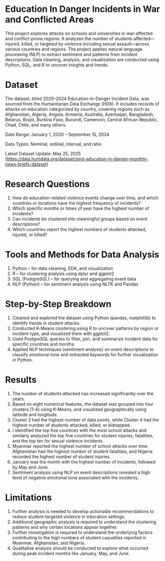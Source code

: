 # Education In Danger Incidents in War and Conflicted Areas
This project explores attacks on schools and universities in war-affected and conflict-prone regions. It analyzes the number of students affected—injured, killed, or targeted by violence including sexual assault—across various countries and regions. The project applies natural language processing (NLP) to extract sentiment and patterns from incident descriptions. Data cleaning, analysis, and visualization are conducted using Python, SQL, and R to uncover insights and trends.

# Dataset
The dataset, titled 2020–2024 Education-in-Danger Incident Data, was sourced from the Humanitarian Data Exchange (HDX). It includes records of attacks on education categorized by country, covering regions such as Afghanistan, Algeria, Angola, Armenia, Australia, Azerbaijan, Bangladesh, Belarus, Brazil, Burkina Faso, Burundi, Cameroon, Central African Republic, Chad, Chile, and many others.

Date Range: January 1, 2020 – September 15, 2024

Data Types: Nominal, ordinal, interval, and ratio

Latest Dataset Update: May 25, 2025 (https://data.humdata.org/dataset/sind-education-in-danger-monthly-news-briefs-dataset)

# Research Questions
1. How do education-related violence events change over time, and which countries or locations have the highest frequency of incidents?
2. Which specific months or times of year have the highest number of incidents?
3. Can incidents be clustered into meaningful groups based on event descriptions?
4. Which countries report the highest numbers of students attacked, injured, or killed?

# Tools and Methods for Data Analysis
1. Python – for data cleaning, EDA, and visualization
2. R – for clustering analysis using dplyr and ggplot2
3. SQL (PostgreSQL) – for querying and aggregating event data
4. NLP (Python) – for sentiment analysis using NLTK and Pandas

# Step-by-Step Breakdown
1. Cleaned and explored the dataset using Python (pandas, matplotlib) to identify trends in student attacks.
2. Conducted K-Means clustering using R to uncover patterns by region or incident type, and visualized them with ggplot2.
3. Used PostgreSQL queries to filter, join, and summarize incident data for specific countries and months.
4. Applied NLP techniques (sentiment analysis) on event descriptions to classify emotional tone and extracted keywords for further visualization in Python.


# Results
1. The number of students attacked has increased significantly over the years.
2. Based on eight numerical features, the dataset was grouped into four clusters (1–4) using K-Means, and visualized geographically using latitude and longitude.
3. Cluster 2 had the highest number of data points, while Cluster 4 had the highest number of students attacked, killed, or kidnapped.
4. I identified the top five countries with the most school attacks and similarly analyzed the top five countries for student injuries, fatalities, and the top ten for sexual violence incidents.
5. Myanmar reported the highest number of school attacks over time. Afghanistan had the highest number of student fatalities, and Nigeria recorded the highest number of student injuries.
6. January was the month with the highest number of incidents, followed by May and June.
7. Sentiment analysis using NLP on event descriptions revealed a high level of negative emotional tone associated with the incidents.
   
# Limitations
1. Further analysis is needed to develop actionable recommendations to reduce student-targeted violence in education settings.
2. Additional geographic analysis is required to understand the clustering patterns and why certain locations appear together.
4. Further investigation is required to understand the underlying factors contributing to the high numbers of student casualties reported in Myanmar, Afghanistan, and Nigeria.
5. Qualitative analysis should be conducted to explore what occurred during peak incident months like January, May, and June.




